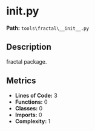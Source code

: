 # __init__.py

**Path:** `tools\fractal\__init__.py`

## Description

fractal package.

## Metrics

- **Lines of Code:** 3
- **Functions:** 0
- **Classes:** 0
- **Imports:** 0
- **Complexity:** 1

